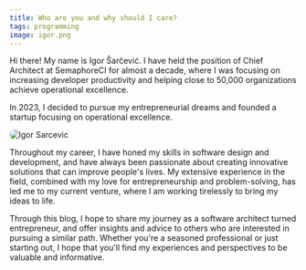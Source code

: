 ```yaml
---
title: Who are you and why should I care?
tags: programming
image: igor.png
---
```


Hi there! My name is Igor Šarčević. I have held the position of Chief Architect
at SemaphoreCI for almost a decade, where I was focusing on increasing developer
productivity and helping close to 50,000 organizations achieve operational
excellence.

In 2023, I decided to pursue my entrepreneurial dreams and founded a startup
focusing on operational excellence.

<img src="/images/igor-sarcevic.jpg" alt="Igor Sarcevic" style="border-radius: 40px;">

Throughout my career, I have honed my skills in software design and development,
and have always been passionate about creating innovative solutions that can
improve people's lives. My extensive experience in the field, combined with my
love for entrepreneurship and problem-solving, has led me to my current venture,
where I am working tirelessly to bring my ideas to life.

Through this blog, I hope to share my journey as a software architect turned
entrepreneur, and offer insights and advice to others who are interested in
pursuing a similar path. Whether you're a seasoned professional or just starting
out, I hope that you'll find my experiences and perspectives to be valuable
and informative.
